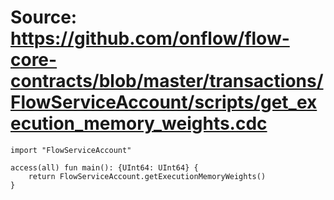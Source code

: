 # Source: https://github.com/onflow/flow-core-contracts/blob/master/transactions/FlowServiceAccount/scripts/get_execution_memory_weights.cdc

```
import "FlowServiceAccount"

access(all) fun main(): {UInt64: UInt64} {
    return FlowServiceAccount.getExecutionMemoryWeights()
}
```